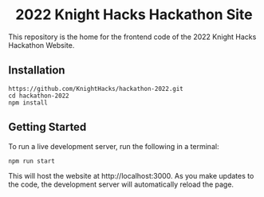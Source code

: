 <h1 align="center">
  2022 Knight Hacks Hackathon Site
</h1>

This repository is the home for the frontend code of the 2022 Knight Hacks Hackathon Website.

## Installation

```shell
https://github.com/KnightHacks/hackathon-2022.git
cd hackathon-2022
npm install
```

## Getting Started

To run a live development server, run the following in a terminal:

```shell
npm run start
```

This will host the website at http://localhost:3000. As you make updates to the
code, the development server will automatically reload the page.
